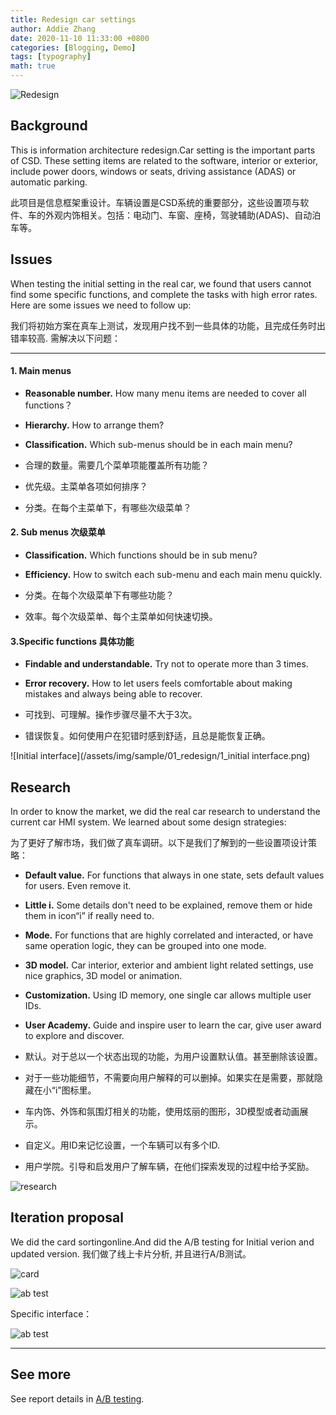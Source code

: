 ```yaml
---
title: Redesign car settings
author: Addie Zhang
date: 2020-11-10 11:33:00 +0800
categories: [Blogging, Demo]
tags: [typography]
math: true
---
```

![Redesign](/assets/img/sample/01_redesign/0_redesign.png)
## Background

This is information architecture redesign.Car setting is the important parts of CSD. These setting items are related to the software, interior or exterior, include power doors, windows or seats, driving assistance (ADAS) or automatic parking.

此项目是信息框架重设计。车辆设置是CSD系统的重要部分，这些设置项与软件、车的外观内饰相关。包括：电动门、车窗、座椅，驾驶辅助(ADAS)、自动泊车等。


## Issues

When testing the initial setting in the real car, we found that users cannot find some specific functions, and complete the tasks with high error rates. Here are some issues we need to follow up:

我们将初始方案在真车上测试，发现用户找不到一些具体的功能，且完成任务时出错率较高. 需解决以下问题：

---

#### 1. Main menus 
   - **Reasonable number.** How many menu items are needed to cover all functions？
   - **Hierarchy.** How to arrange them?  
   - **Classification.** Which sub-menus should be in each main menu?
      
   - 合理的数量。需要几个菜单项能覆盖所有功能？ 
   - 优先级。主菜单各项如何排序？
   - 分类。在每个主菜单下，有哪些次级菜单？

#### 2. Sub menus 次级菜单

   - **Classification.**  Which functions should be in sub menu?
   - **Efficiency.**  How to switch each sub-menu and each main menu quickly.
   
   - 分类。在每个次级菜单下有哪些功能？
   - 效率。每个次级菜单、每个主菜单如何快速切换。

#### 3.Specific functions 具体功能
- **Findable and understandable.** Try not to operate more than 3 times.
- **Error recovery.** How to let users feels comfortable about making mistakes and always being able to recover.

- 可找到、可理解。操作步骤尽量不大于3次。
- 错误恢复。如何使用户在犯错时感到舒适，且总是能恢复正确。

![Initial interface](/assets/img/sample/01_redesign/1_initial interface.png)



## Research

In order to know the market, we did the real car research to understand the current car HMI system. We learned about some design strategies:
   
为了更好了解市场，我们做了真车调研。以下是我们了解到的一些设置项设计策略：

-  **Default value.** For functions that always in one state, sets default values for users. Even remove it.
-  **Little i.** Some details don't need to be explained, remove them or hide them in icon“i” if really need to.
- **Mode.** For functions that are highly correlated and interacted, or have same operation logic, they can be grouped into one mode.
- **3D model.** Car interior, exterior and ambient light related settings, use nice graphics, 3D model or animation. 
- **Customization.** Using ID memory, one single car allows multiple user IDs.
-  **User Academy.** Guide and inspire user to learn the car, give user award to explore and discover.

- 默认。对于总以一个状态出现的功能，为用户设置默认值。甚至删除该设置。
- 对于一些功能细节，不需要向用户解释的可以删掉。如果实在是需要，那就隐藏在小“i”图标里。
- 车内饰、外饰和氛围灯相关的功能，使用炫丽的图形，3D模型或者动画展示。
- 自定义。用ID来记忆设置，一个车辆可以有多个ID.
- 用户学院。引导和启发用户了解车辆，在他们探索发现的过程中给予奖励。

 ![research](/assets/img/sample/01_redesign/2_research.png)


## Iteration proposal

We did the card sortingonline.And did the A/B testing for Initial verion and updated version.
我们做了线上卡片分析, 并且进行A/B测试。 

 ![card ](/assets/img/sample/01_redesign/3_card_sort.png)
 
 ![ab test ](/assets/img/sample/01_redesign/4_ab_test.png)

Specific interface：


 ![ab test ](/assets/img/sample/01_redesign/5_all_pages.png)


---


## See more

See report details in [A/B testing](https://www.xxx.com).
